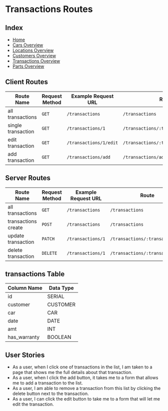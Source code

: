 # Transactions Routes

## Index

- [Home](/README.md)
- [Cars Overview](/cars_overview.md)
- [Locations Overview](/locations_overview.md)
- [Customers Overview](/customers_overview.md)
- [Transactions Overview](/transactions_overview.md)
- [Parts Overview](/parts_overview.md)

## Client Routes

| Route Name         | Request Method | Example Request URL    | Route                                |
| ------------------ | -------------- | ---------------------- | ------------------------------------ |
| all transactions   | `GET`          | `/transactions`        | `/transactions`                      |
| single transaction | `GET`          | `/transactions/1`      | `/transactions/:transaction_id`      |
| edit transaction   | `GET`          | `/transactions/1/edit` | `/transactions/:transaction_id/edit` |
| add transaction    | `GET`          | `/transactions/add`    | `/transactions/add`                  |

## Server Routes

| Route Name          | Request Method | Example Request URL | Route                           |
| ------------------- | -------------- | ------------------- | ------------------------------- |
| all transactions    | `GET`          | `/transactions`     | `/transactions`                 |
| transactions create | `POST`         | `/transactions`     | `/transactions`                 |
| update transaction  | `PATCH`        | `/transactions/1`   | `/transactions/:transaction_id` |
| delete transaction  | `DELETE`       | `/transactions/1`   | `/transactions/:transaction_id` |

## transactions Table

| Column Name  | Data Type |
| ------------ | --------- |
| id           | SERIAL    |
| customer     | CUSTOMER  |
| car          | CAR       |
| date         | DATE      |
| amt          | INT       |
| has_warranty | BOOLEAN   |

## User Stories

- As a user, when I click one of transactions in the list, I am taken to a page that shows me the full details about that transaction.
- As a user, when I click the add button, it takes me to a form that allows me to add a transaction to the list.
- As a user, I am able to remove a transaction from this list by clicking the delete button next to the transaction.
- As a user, I can click the edit button to take me to a form that will let me edit the transaction.
